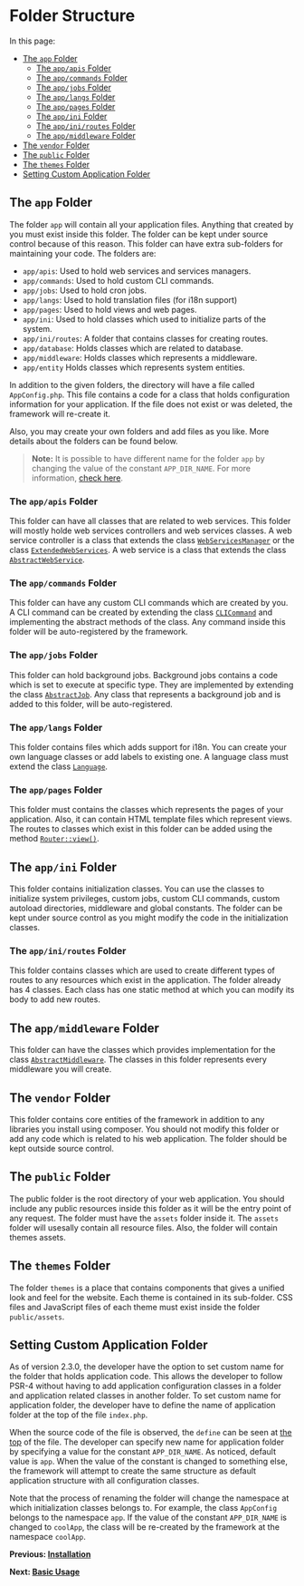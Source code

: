 # Folder Structure
<meta name="description" content="Learn about the folders at which the framework uses to keep your code and the content of each folder.">

In this page:
* [The `app` Folder](#the-app-folder)
  * [The `app/apis` Folder](#the-appapis-folder)
  * [The `app/commands` Folder](#the-appcommands-folder)
  * [The `app/jobs` Folder](#the-appjobs-folder)
  * [The `app/langs` Folder ](#the-applangs-folder)
  * [The `app/pages` Folder](#the-apppages-folder)
  * [The `app/ini` Folder](#the-appini-folder)
  * [The `app/ini/routes` Folder](#the-appiniroutes-folder)
  * [The `app/middleware` Folder](#the-appmiddleware-folder)
* [The `vendor` Folder](#the-vendor-folder)
* [The `public` Folder](#the-public-folder)
* [The `themes` Folder](#the-themes-folder)
* [Setting Custom Application Folder](#setting-custom-application-folder)

## The `app` Folder

The folder `app` will contain all your application files. Anything that created by you must exist inside this folder. The folder can be kept under source control because of this reason. This folder can have extra sub-folders for maintaining your code. The folders are:
* `app/apis`: Used to hold web services and services managers.
* `app/commands`: Used to hold custom CLI commands.
* `app/jobs`: Used to hold cron jobs.
* `app/langs`: Used to hold translation files (for i18n support)
* `app/pages`: Used to hold views and web pages.
* `app/ini`: Used to hold classes which used to initialize parts of the system.
* `app/ini/routes`: A folder that contains classes for creating routes.
* `app/database`: Holds classes which are related to database.
* `app/middleware`: Holds classes which represents a middleware.
* `app/entity` Holds classes which represents system entities.

In addition to the given folders, the directory will have a file called `AppConfig.php`. This file contains a code for a class that holds configuration information for your application. If the file does not exist or was deleted, the framework will re-create it.

Also, you may create your own folders and add files as you like. More details about the folders can be found below.

> <b>Note:</b> It is possible to have different name for the folder `app` by changing the value of the constant `APP_DIR_NAME`. For more information, [check here](##setting-custom-application-folder).

### The `app/apis` Folder

This folder can have all classes that are related to web services. This folder will mostly holde web services controllers and web services classes. A web service controller is a class that extends the class [`WebServicesManager`](https://webfiori.com/docs/webfiori/http/WebServicesManager) or the class [`ExtendedWebServices`](https://webfiori.com/docs/webfiori/framework/ExtendedWebServicesManager). A web service is a class that extends the class [`AbstractWebService`](https://webfiori.com/docs/webfiori/http/AbstractWebService).

### The `app/commands` Folder

This folder can have any custom CLI commands which are created by you. A CLI command can be created by extending the class [`CLICommand`](https://webfiori.com/docs/webfiori/framework/cli/CLICommand) and implementing the abstract methods of the class. Any command inside this folder will be auto-registered by the framework.

### The `app/jobs` Folder

This folder can hold background jobs. Background jobs contains a code which is set to execute at specific type. They are implemented by extending the class [`AbstractJob`](https://webfiori.com/docs/webfiori/framework/cron/AbstractJob). Any class that represents a background job and is added to this folder, will be auto-registered.

### The `app/langs` Folder 

This folder contains files which adds support for i18n. You can create your own language classes or add labels to existing one. A language class must extend the class [`Language`](https://webfiori.com/docs/webfiori/framework/i18n/Language).

### The `app/pages` Folder

This folder must contains the classes which represents the pages of your application. Also, it can contain HTML template files which represent views. The routes to classes which exist in this folder can be added using the method <a  href="https://webfiori.com/docs/webfiori/framework/router/Router#view">`Router::view()`</a>.

## The `app/ini` Folder

This folder contains initialization classes. You can use the classes to initialize system privileges, custom jobs, custom CLI commands, custom autoload directories, middleware and global constants. The folder can be kept under source control as you might modify the code in the initialization classes.


### The `app/ini/routes` Folder

This folder contains classes which are used to create different types of routes to any resources which exist in the application. The folder already has 4 classes. Each class has one static method at which you can modify its body to add new routes.

## The `app/middleware` Folder

This folder can have the classes which provides implementation for the class [`AbstractMiddleware`](https://webfiori.com/docs/webfiori/framework/middleware/AbstractMiddleware). The classes in this folder represents every middleware you will create.

## The `vendor` Folder

This folder contains core entities of the framework in addition to any libraries you install using composer. You should not modify this folder or add any code which is related to his web application. The folder should be kept outside source control.

## The `public` Folder

The public folder is the root directory of your web application. You should include any public resources inside this folder as it will be the entry point of any request. The folder must have the `assets` folder inside it. The `assets` folder will usesally contain all resource files. Also, the folder will contain themes assets.

## The `themes` Folder
The folder `themes` is a place that contains components that gives a unified look and feel for the website. Each theme is contained in its sub-folder. CSS files and JavaScript files of each theme must exist inside the folder `public/assets`.

## Setting Custom Application Folder

As of version 2.3.0, the developer have the option to set custom name for the folder that holds application code. This allows the developer to follow PSR-4 without having to add application configuration classes in a folder and application related classes in another folder. To set custom name for application folder, the developer have to define the name of application folder at the top of the file `index.php`. 

When the source code of the file is observed, the `define` can be seen at [the top](https://github.com/WebFiori/app/blob/main/public/index.php#L10) of the file. The developer can specify new name for application folder by specifying a value for the constant `APP_DIR_NAME`. As noticed, default value is `app`. When the value of the constant is changed to something else, the framework will attempt to create the same structure as default application structure with all configuration classes.

Note that the process of renaming the folder will change the namespace at which initialization classes belongs to. For example, the class `AppConfig` belongs to the namespace `app`. If the value of the constant `APP_DIR_NAME` is changed to `coolApp`, the class will be re-created by the framework at the namespace `coolApp`.

**Previous: [Installation](learn/installation)**

**Next: [Basic Usage](learn/basic-usage)**
